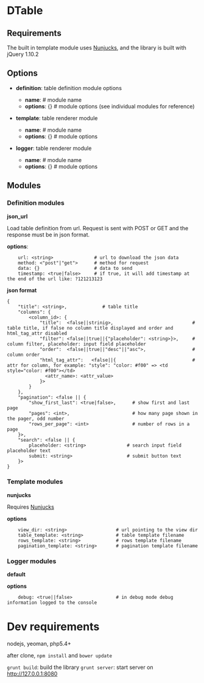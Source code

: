 DTable
======

Requirements
------------

The built in template module uses [Nunjucks](http://jlongster.github.io/nunjucks/), and the library is built with
jQuery 1.10.2

Options
-------

* **definition**: table definition module options

  * __name__: <string>          # module name
  * __options__: {}             # module options (see individual modules for reference)

* **template**: table renderer module
  * __name__: <string>          # module name
  * __options__: {}             # module options

* **logger**: table renderer module
  * __name__: <string>          # module name
  * __options__: {}             # module options

Modules
-------

### Definition modules

**json_url**

Load table definition from url. Request is sent with POST or GET and the response must be in json format.


  **options**:

```
    url: <string>               # url to download the json data
    method: <"post"|"get">      # method for request
    data: {}                    # data to send
    timestamp: <true|false>     # if true, it will add timestamp at the end of the url like: ?121213123
```

  **json format**

``` text
{
    "title": <string>,             # table title
    "columns": {
        <column_id>: {
            "title":  <false||strinig>,                             # table title, if false no column title displayed and order and html_tag_attr disabled
            "filter": <false||true||{"placeholder": <string>}>,     # column filter, placeholder: input field placeholder
            "order":  <false||true||"desc"||"asc">,                 # column order
            "html_tag_attr":   <false||{                            # attr for column, for example: "style": "color: #f00" => <td style="color: #f00"></td>
              <attr_name>: <attr_value>
            }>
        }
    },
    "pagination": <false || {
        "show_first_last": <true|false>,      # show first and last page
        "pages": <int>,                       # how many page shown in the pager, odd number
        "rows_per_page": <int>                # number of rows in a page
    }>,
    "search": <false || {
        placeholder: <string>               # search input field placeholder text
        submit: <string>                    # submit button text
    }>
}
```

### Template modules

**nunjucks**

Requires [Nunjucks](http://jlongster.github.io/nunjucks/)

   **options**
``` text
    view_dir: <string>                  # url pointing to the view dir
    table_template: <string>            # table template filename
    rows_template: <string>             # rows template filename
    pagination_template: <string>       # pagination template filename
```

### Logger modules

**default**

   **options**
``` text
    debug: <true||false>                # in debug mode debug information logged to the console
```

Dev requirements
================

nodejs, yeoman, php5.4+

after clone, `npm install` and `bower update`

`grunt build`: build the library
`grunt server`: start server on http://127.0.0.1:8080
